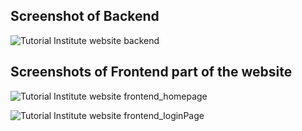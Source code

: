 
## Screenshot of Backend

![Tutorial Institute website backend](https://user-images.githubusercontent.com/68224553/107341595-30941c00-6ae5-11eb-80f6-71d9a4e908e3.PNG)

## Screenshots of Frontend part of the website

![Tutorial Institute website frontend_homepage](https://user-images.githubusercontent.com/68224553/109389022-8879b200-7930-11eb-9679-e27b520e5df5.PNG)

![Tutorial Institute website frontend_loginPage](https://user-images.githubusercontent.com/68224553/109415095-b61c3500-79dc-11eb-87ee-868bc05a3a2f.PNG)




